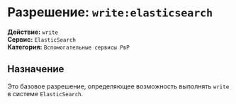 # Разрешение: `write:elasticsearch`

**Действие:** `write`  
**Сервис:** `ElasticSearch`  
**Категория:** `Вспомогательные сервисы РвР`

## Назначение
Это базовое разрешение, определяющее возможность выполнять `write` в системе `ElasticSearch`.
